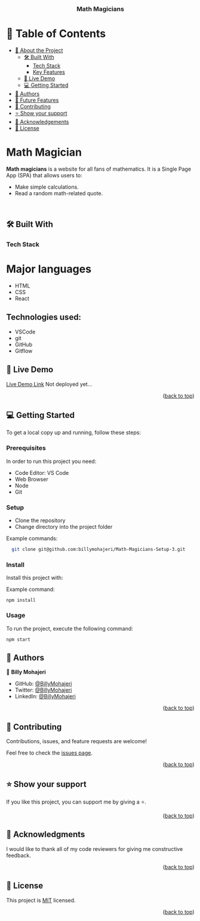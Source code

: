 <a name="readme-top"></a>

<div align="center">

  <!-- <img src="./logo.png" alt="logo" width="250"  height="auto" /> -->

<h3><b>Math Magicians</b></h3>

</div>

<!-- TABLE OF CONTENTS -->

# 📗 Table of Contents

- [📖 About the Project](#about-project)
  - [🛠 Built With](#built-with)
    - [Tech Stack](#tech-stack)
    - [Key Features](#key-features)
  - [🚀 Live Demo](#live-demo)
  - [💻 Getting Started](#getting-started)
- [👥 Authors](#authors)
- [🔭 Future Features](#future-features)
- [🤝 Contributing](#contributing)
- [⭐️ Show your support](#support)
- [🙏 Acknowledgements](#acknowledgements)
- [📝 License](#license)

<!-- PROJECT DESCRIPTION -->

# Math Magician <a name="about-project"></a>

**Math magicians** is a website for all fans of mathematics. It is a Single Page App (SPA) that allows users to:

- Make simple calculations.
- Read a random math-related quote.

<div align="center">

  <!-- <img src="./app_screenshot/homepage.png" alt="logo" width="650"  height="auto" /> -->
  <!-- <img src="./app_screenshot/modal.png" alt="logo" width="250"  height="auto" /> -->

  <br/>
</div>

## 🛠 Built With <a name="built-with"></a>

### Tech Stack <a name="tech-stack"></a>

# Major languages

- HTML
- CSS
- React

## Technologies used:

- VSCode
- git
- GitHub
- Gitflow

<!-- Features -->

<!-- ### Key Features <a name="key-features"></a>

- Like a movie
- Create a comment for a movie

<p align="right">(<a href="#readme-top">back to top</a>)</p> -->

<!-- LIVE DEMO -->

## 🚀 Live Demo <a name="live-demo"></a>

[Live Demo Link]() Not deployed yet...

<p align="right">(<a href="#readme-top">back to top</a>)</p>

<!-- ## 📺 Presentation <a name="video-link"></a>

[Presentation about this project](https://drive.google.com/file/d/1hF0MsWRuWlcS675bkk-NotW1CzaY-anz/view?usp=share_link)

<p align="right">(<a href="#readme-top">back to top</a>)</p> -->

<!-- GETTING STARTED -->

## 💻 Getting Started <a name="getting-started"></a>

To get a local copy up and running, follow these steps:

### Prerequisites

In order to run this project you need:

- Code Editor: VS Code
- Web Browser
- Node
- Git

### Setup

- Clone the repository
- Change directory into the project folder

Example commands:

```sh
  git clone git@github.com:billymohajeri/Math-Magicians-Setup-3.git
```

### Install

Install this project with:

Example command:

`npm install`

### Usage

To run the project, execute the following command:

`npm start`

<!-- ### Run tests

To run tests, run the following command:

Example command:

`npm test`

 <p align="right">(<a href="#readme-top">back to top</a>)</p> -->

<!-- AUTHORS -->

## 👥 Authors <a name="authors"></a>

<!-- > Mention all of the collaborators of this project. -->

👤 **Billy Mohajeri**

- GitHub: [@BillyMohajeri](https://github.com/billymohajeri)
- Twitter: [@BillyMohajeri](https://twitter.com/BillyMohajeri)
- LinkedIn: [@BillyMohajeri](https://www.linkedin.com/in/billymohajeri)

<p align="right">(<a href="#readme-top">back to top</a>)</p>

<!-- FUTURE FEATURES -->

<!-- ## 🔭 Future Features <a name="future-features"></a>

- Add a mobile version
- Add a search for other movies or series options

<p align="right">(<a href="#readme-top">back to top</a>)</p> -->

<!-- CONTRIBUTING -->

## 🤝 Contributing <a name="contributing"></a>

Contributions, issues, and feature requests are welcome!

Feel free to check the [issues page](../../issues/).

<p align="right">(<a href="#readme-top">back to top</a>)</p>

<!-- SUPPORT -->

## ⭐️ Show your support <a name="support"></a>

If you like this project, you can support me by giving a ⭐.

<p align="right">(<a href="#readme-top">back to top</a>)</p>

<!-- ACKNOWLEDGEMENTS -->

## 🙏 Acknowledgments <a name="acknowledgements"></a>

<!-- > Give credit to everyone who inspired your codebase. -->

I would like to thank all of my code reviewers for giving me constructive feedback.

<p align="right">(<a href="#readme-top">back to top</a>)</p>

<!-- LICENSE -->

## 📝 License <a name="license"></a>

This project is [MIT](./LICENSE/MIT.md) licensed.

<p align="right">(<a href="#readme-top">back to top</a>)</p>
